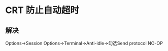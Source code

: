 # CRT 防止自动超时

## 解决

Options->Session Options->Terminal->Anti-idle->勾选Send protocol NO-OP



<ad/>
<comment/>